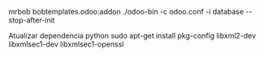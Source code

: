mrbob bobtemplates.odoo:addon
./odoo-bin -c odoo.conf -i database --stop-after-init

Atualizar dependencia python
sudo apt-get install pkg-config libxml2-dev libxmlsec1-dev libxmlsec1-openssl
